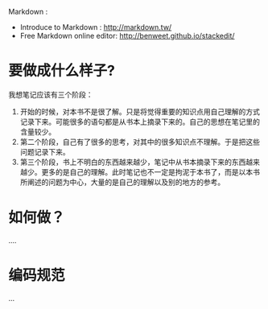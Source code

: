 Markdown : 
* Introduce to Markdown : http://markdown.tw/
* Free Markdown online editor: http://benweet.github.io/stackedit/


要做成什么样子?
==========================

我想笔记应该有三个阶段：

1. 开始的时候，对本书不是很了解。只是将觉得重要的知识点用自己理解的方式记录下来。可能很多的语句都是从书本上摘录下来的。自己的思想在笔记里的含量较少。
2. 第二个阶段，自己有了很多的思考，对其中的很多知识点不理解。于是把这些问题记录下来。
3. 第三个阶段，书上不明白的东西越来越少，笔记中从书本摘录下来的东西越来越少。更多的是自己的理解。此时笔记也不一定是拘泥于本书了，而是以本书所阐述的问题为中心，大量的是自己的理解以及别的地方的参考。

如何做？
=========================

....

编码规范
=========================

...
